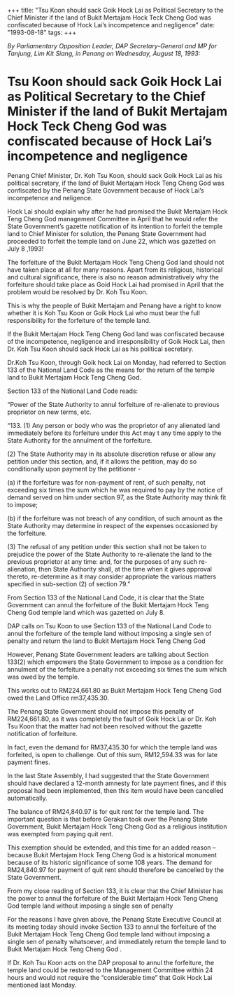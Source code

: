 +++ 
title: "Tsu Koon should sack Goik Hock Lai as Political Secretary to the Chief Minister if the land of Bukit Mertajam Hock Teck Cheng God was confiscated because of Hock Lai’s incompetence and negligence"
date: "1993-08-18"
tags:
+++

_By Parliamentary Opposition Leader, DAP Secretary-General and MP for Tanjung, Lim Kit Siang, in Penang on Wednesday, August 18, 1993:_

# Tsu Koon should sack Goik Hock Lai as Political Secretary to the Chief Minister if the land of Bukit Mertajam Hock Teck Cheng God was confiscated because of Hock Lai’s incompetence and negligence

Penang Chief Minister, Dr. Koh Tsu Koon, should sack Goik Hock Lai as his political secretary, if the land of Bukit Mertajam Hock Teng Cheng God was confiscated by the Penang State Government because of Hock Lai’s incompetence and neligence.</u>

Hock Lai should explain why after he had promised the Bukit Mertajam Hock Teng Cheng God management Committee in April that he would refer the State Government’s gazette notification of its intention to forfeit the temple land to Chief Minister for solution, the Penang State Government had proceeded to forfeit the temple land on June 22, which was gazetted on July 8 ,1993!

The forfeiture of the Bukit Mertajam Hock Teng Cheng God land should not have taken place at all for many reasons. Apart from its religious, historical and cultural significance, there is also no reason administratively why the forfeiture should take place as Goid Hock Lai had promised in April that the problem would be resolved by Dr. Koh Tsu Koon.

This is why the people of Bukit Mertajam and Penang have a right to know whether it is Koh Tsu Koon or Goik Hock Lai who must bear the full responsibility for the forfeiture of the temple land.

If the Bukit Mertajam Hock Teng Cheng God land was confiscated because of the incompetence, negligence and irresponsibility of Goik Hock Lai, then Dr. Koh Tsu Koon should sack Hock Lai as his political secretary.

Dr.Koh Tsu Koon, through Goik hock Lai on Monday, had referred to Section 133 of the National Land Code as the means for the return of the temple land to Bukit Mertajam Hock Teng Cheng God.

Section 133 of the National Land Code reads:

“Power of the State Authority to annul forfeiture of re-alienate to previous proprietor on new terms, etc.

“133.	(1) Any person or body who was the proprietor of any alienated land immediately before its forfeiture under this Act may t any time apply to the State Authority for the annulment of the forfeiture.

(2) The State Authority may in its absolute discretion refuse or allow any petition    under this section, and, if it allows the petition, may do so conditionally upon payment by the petitioner -	

(a)	if the forfeiture was for non-payment of rent, of such penalty, not exceeding six times the sum which he was required to pay by the notice of demand served on him under section 97, as the State Authority may think fit to impose;

(b)	if the forfeiture was not breach of any condition, of such amount as the State Authority may determine in respect of the expenses occasioned by the forfeiture.

(3) The refusal of any petition under this section shall not be taken to prejudice the power of the State Authority to re-alienate the land to the previous proprietor at any time: and, for the purposes of any such re-alienation, then State Authority shall, at the time when it gives approval thereto, re-determine as it may consider appropriate the various matters specified in sub-section (2) of section 79.”

From Section 133 of the National Land Code, it is clear that the State Government can annul the forfeiture of the Bukit Mertajam Hock Teng Cheng God temple land which was gazetted on July 8.

DAP calls on Tsu Koon to use Section 133 of the National Land Code to annul the forfeiture of the temple land without imposing a single sen of penalty and return the land to Bukit Mertajam Hock Teng Cheng God


However, Penang State Government leaders are talking about Section 133(2) which empowers the State Government to impose as a condition for annulment of the forfeiture a penalty not exceeding six times the sum which was owed by the temple.

This works out to RM224,661.80 as Bukit Mertajam Hock Teng Cheng God owed the Land Office rm37,435.30.

The Penang State Government should not impose this penalty of RM224,661.80, as it was completely the fault of Goik Hock Lai or Dr. Koh Tsu Koon that the matter had not been resolved without the gazette notification of forfeiture.

In fact, even the demand for RM37,435.30 for which the temple land was forfeited, is open to challenge. Out of this sum, RM12,594.33 was for late payment fines.

In the last State Assembly, I had suggested that the State Government should have declared a 12-month amnesty for late payment fines, and if this proposal had been implemented, then this item would have been cancelled automatically.

The balance of RM24,840.97 is for quit rent for the temple land. The important question is that before Gerakan took over the Penang State Government, Bukit Mertajam Hock Teng Cheng God as a religious institution was exempted from paying quit rent.

This exemption should be extended, and this time for an added reason – because Bukit Mertajam Hock Teng Cheng God is a historical monument because of its historic significance of some 108 years. The demand for RM24,840.97 for payment of quit rent should therefore be cancelled by the State Government.

From my close reading of Section 133, it is clear that the Chief Minister has the power to annul the forfeiture of the Bukit Mertajam Hock Teng Cheng God temple land without imposing a single sen of penalty 

For the reasons I have given above, the Penang State Executive Council at its meeting today should invoke Section 133 to annul the forfeiture of the Bukit Mertajam Hock Teng Cheng God temple land without imposing a single sen of penalty whatsoever, and immediately return the temple land to Bukit Mertajam Hock Teng Cheng God .

If Dr. Koh Tsu Koon acts on the DAP proposal to annul the forfeiture, the temple land could be restored to the Management Committee within 24 hours and would not require the “considerable time” that Goik Hock Lai mentioned last Monday.
 
